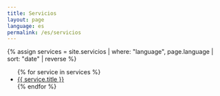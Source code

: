 ```yaml
---
title: Servicios
layout: page
language: es
permalink: /es/servicios
---
```


{% assign services = site.servicios | where: "language", page.language | sort: "date" | reverse %}
<ul>
{% for service in services %}
<li><a href="{{ service.url | absolute_url }}">{{ service.title }}</a></li>
{% endfor %}
</ul>

